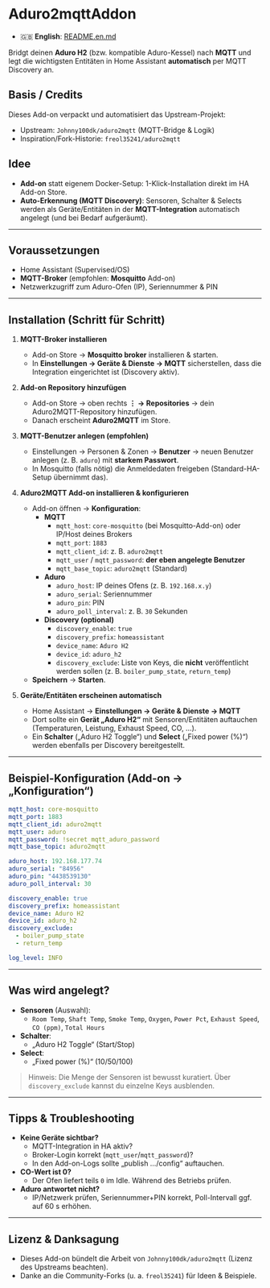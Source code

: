 # Aduro2mqttAddon

- 🇬🇧 **English**: [README.en.md](README.en.md)


Bridgt deinen **Aduro H2** (bzw. kompatible Aduro-Kessel) nach **MQTT** und legt die wichtigsten Entitäten in Home Assistant **automatisch** per MQTT Discovery an.

## Basis / Credits
Dieses Add-on verpackt und automatisiert das Upstream-Projekt:
- Upstream: `Johnny100dk/aduro2mqtt` (MQTT-Bridge & Logik)  
- Inspiration/Fork-Historie: `freol35241/aduro2mqtt`

## Idee
- **Add-on** statt eigenem Docker-Setup: 1-Klick-Installation direkt im HA Add-on Store.  
- **Auto-Erkennung (MQTT Discovery)**: Sensoren, Schalter & Selects werden als Geräte/Entitäten in der **MQTT-Integration** automatisch angelegt (und bei Bedarf aufgeräumt).

---

## Voraussetzungen
- Home Assistant (Supervised/OS)
- **MQTT-Broker** (empfohlen: **Mosquitto** Add-on)
- Netzwerkzugriff zum Aduro-Ofen (IP), Seriennummer & PIN

---

## Installation (Schritt für Schritt)

1) **MQTT-Broker installieren**  
   - Add-on Store → **Mosquitto broker** installieren & starten.  
   - In **Einstellungen → Geräte & Dienste → MQTT** sicherstellen, dass die Integration eingerichtet ist (Discovery aktiv).

2) **Add-on Repository hinzufügen**  
   - Add-on Store → oben rechts **⋮ → Repositories** → dein Aduro2MQTT-Repository hinzufügen.  
   - Danach erscheint **Aduro2MQTT** im Store.

3) **MQTT-Benutzer anlegen (empfohlen)**  
   - Einstellungen → Personen & Zonen → **Benutzer** → neuen Benutzer anlegen (z. B. `aduro`) mit **starkem Passwort**.  
   - In Mosquitto (falls nötig) die Anmeldedaten freigeben (Standard-HA-Setup übernimmt das).

4) **Aduro2MQTT Add-on installieren & konfigurieren**  
   - Add-on öffnen → **Konfiguration**:
     - **MQTT**
       - `mqtt_host`: `core-mosquitto` (bei Mosquitto-Add-on) oder IP/Host deines Brokers  
       - `mqtt_port`: `1883`  
       - `mqtt_client_id`: z. B. `aduro2mqtt`  
       - `mqtt_user` / `mqtt_password`: **der eben angelegte Benutzer**
       - `mqtt_base_topic`: `aduro2mqtt` (Standard)
     - **Aduro**
       - `aduro_host`: IP deines Ofens (z. B. `192.168.x.y`)  
       - `aduro_serial`: Seriennummer  
       - `aduro_pin`: PIN  
       - `aduro_poll_interval`: z. B. `30` Sekunden
     - **Discovery (optional)**
       - `discovery_enable`: `true`  
       - `discovery_prefix`: `homeassistant`  
       - `device_name`: `Aduro H2`  
       - `device_id`: `aduro_h2`  
       - `discovery_exclude`: Liste von Keys, die **nicht** veröffentlicht werden sollen (z. B. `boiler_pump_state`, `return_temp`)
   - **Speichern** → **Starten**.

5) **Geräte/Entitäten erscheinen automatisch**  
   - Home Assistant → **Einstellungen → Geräte & Dienste → MQTT**  
   - Dort sollte ein **Gerät „Aduro H2“** mit Sensoren/Entitäten auftauchen (Temperaturen, Leistung, Exhaust Speed, CO, …).  
   - Ein **Schalter** („Aduro H2 Toggle“) und **Select** („Fixed power (%)“) werden ebenfalls per Discovery bereitgestellt.

---

## Beispiel-Konfiguration (Add-on → „Konfiguration“)
```yaml
mqtt_host: core-mosquitto
mqtt_port: 1883
mqtt_client_id: aduro2mqtt
mqtt_user: aduro
mqtt_password: !secret mqtt_aduro_password
mqtt_base_topic: aduro2mqtt

aduro_host: 192.168.177.74
aduro_serial: "84956"
aduro_pin: "4438539130"
aduro_poll_interval: 30

discovery_enable: true
discovery_prefix: homeassistant
device_name: Aduro H2
device_id: aduro_h2
discovery_exclude:
  - boiler_pump_state
  - return_temp

log_level: INFO
```

---

## Was wird angelegt?
- **Sensoren** (Auswahl):  
  - `Room Temp`, `Shaft Temp`, `Smoke Temp`, `Oxygen`, `Power Pct`, `Exhaust Speed`, `CO (ppm)`, `Total Hours`  
- **Schalter**:  
  - „Aduro H2 Toggle“ (Start/Stop)  
- **Select**:  
  - „Fixed power (%)“ (10/50/100)

> Hinweis: Die Menge der Sensoren ist bewusst kuratiert. Über `discovery_exclude` kannst du einzelne Keys ausblenden.

---

## Tipps & Troubleshooting
- **Keine Geräte sichtbar?**  
  - MQTT-Integration in HA aktiv?  
  - Broker-Login korrekt (`mqtt_user`/`mqtt_password`)?  
  - In den Add-on-Logs sollte „publish …/config“ auftauchen.
- **CO-Wert ist 0?**  
  - Der Ofen liefert teils `0` im Idle. Während des Betriebs prüfen.  
- **Aduro antwortet nicht?**  
  - IP/Netzwerk prüfen, Seriennummer+PIN korrekt, Poll-Intervall ggf. auf 60 s erhöhen.

---

## Lizenz & Danksagung
- Dieses Add-on bündelt die Arbeit von `Johnny100dk/aduro2mqtt` (Lizenz des Upstreams beachten).  
- Danke an die Community-Forks (u. a. `freol35241`) für Ideen & Beispiele.
